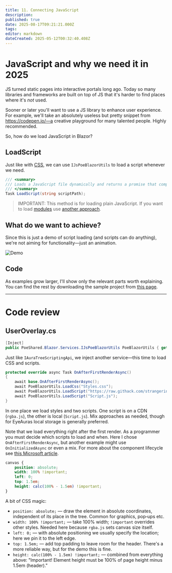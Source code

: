 ```yaml
---
title: 11. Connecting JavaScript
description:
published: true
date: 2025-08-17T09:21:21.000Z
tags:
editor: markdown
dateCreated: 2025-05-12T00:32:40.408Z
---
```


# JavaScript and why we need it in 2025
JS turned static pages into interactive portals long ago. Today so many libraries and frameworks are built on top of JS that it's harder to find places where it's *not* used.

Sooner or later you'll want to use a JS library to enhance user experience. For example, we'll take an absolutely useless but pretty snippet from https://codepen.io/—a creative playground for many talented people. Highly recommended.

So, how do we load JavaScript in Blazor?

## LoadScript
Just like with [CSS](/scripting/blazor-windows/toggles-styling-cssfile), we can use `IJsPoeBlazorUtils` to load a script whenever we need.
```csharp
/// <summary>
/// Loads a JavaScript file dynamically and returns a promise that completes when the script loads.
/// </summary>
Task LoadScript(string scriptPath);
```
> IMPORTANT: This method is for loading plain JavaScript. If you want to load [modules](https://developer.mozilla.org/en-US/docs/Web/JavaScript/Guide/Modules) use [another approach](https://learn.microsoft.com/en-us/aspnet/core/blazor/javascript-interoperability/location-of-javascript?view=aspnetcore-9.0).

## What do we want to achieve?
Since this is just a demo of script loading (and scripts can do anything), we're not aiming for functionality—just an animation.

![Demo](https://s3.eyeauras.net/media/2025/05/9dIx2khkoQ.gif)

## Code
As examples grow larger, I'll show only the relevant parts worth explaining. You can find the rest by downloading the sample project from [this page](https://wiki.eyeauras.net/ru/scripting/blazor-windows/1-intro).

---

# Code review

## UserOverlay.cs
```csharp
[Inject]
public PoeShared.Blazor.Services.IJsPoeBlazorUtils PoeBlazorUtils { get; init; }
```
Just like `IAuraTreeScriptingApi`, we inject another service—this time to load CSS and scripts.

```csharp
protected override async Task OnAfterFirstRenderAsync()
{
    await base.OnAfterFirstRenderAsync();
    await PoeBlazorUtils.LoadCss("Styles.css");
    await PoeBlazorUtils.LoadScript("https://raw.githack.com/strangerintheq/rgba/0.0.8/rgba.js");
    await PoeBlazorUtils.LoadScript("Script.js");
}
```
In one place we load styles and two scripts. One script is on a CDN (`rgba.js`), the other is local (`Script.js`). Mix approaches as needed, though for EyeAuras local storage is generally preferred.

Note that we load everything right after the first render. As a programmer you must decide which scripts to load and when. Here I chose `OnAfterFirstRenderAsync`, but another example might use `OnInitializedAsync` or even a mix. For more about the component lifecycle see [this Microsoft article](https://learn.microsoft.com/en-us/aspnet/core/blazor/components/lifecycle?view=aspnetcore-9.0).

```css
canvas {
    position: absolute;
    width: 100% !important;
    left: 0;
    top: 1.5em;
    height: calc(100% - 1.5em) !important;
}
```
A bit of CSS magic:
- `position: absolute;` — draw the element in absolute coordinates, independent of its place in the tree. Common for graphics, pop‑ups etc.
- `width: 100% !important;` — take 100% width; `!important` overrides other styles. Needed here because `rgba.js` sets canvas size itself.
- `left: 0;` — with absolute positioning we usually specify the location; here we pin it to the left edge.
- `top: 1.5em;` — add top padding to leave room for the header. There's a more reliable way, but for the demo this is fine.
- `height: calc(100% - 1.5em) !important;` — combined from everything above: "Important! Element height must be 100% of page height minus 1.5em (header)."
